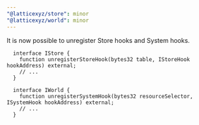 ```yaml
---
"@latticexyz/store": minor
"@latticexyz/world": minor
---
```


It is now possible to unregister Store hooks and System hooks.

```solidity
  interface IStore {
    function unregisterStoreHook(bytes32 table, IStoreHook hookAddress) external;
    // ...
  }

  interface IWorld {
    function unregisterSystemHook(bytes32 resourceSelector, ISystemHook hookAddress) external;
    // ...
  }
```
